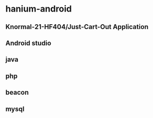 # hanium-android

## Knormal-21-HF404/Just-Cart-Out Application 
## Android studio 
## java
## php
## beacon
## mysql
